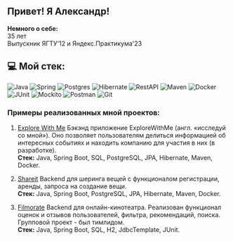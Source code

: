 ## Привет! Я Александр!

**Немного о себе:** <br>
35 лет <br>
Выпускник ЯГТУ'12 и Яндекс.Практикума'23 <br>

## 💻 Мой стек:
![Java](https://img.shields.io/badge/-Java-F29111?style=for-the-badge&logo=java&logoColor=e38873)
![Spring](https://img.shields.io/badge/-Spring-6AAD3D?style=for-the-badge&logo=spring&logoColor=90fd87)
![Postgres](https://img.shields.io/badge/-postgresql-31648C?style=for-the-badge&logo=postgresql&logoColor=FFFFFF)
![Hibernate](https://img.shields.io/badge/-Hibernate-B6A975?style=for-the-badge&logo=hibernate&logoColor=717c88)
![RestAPI](https://img.shields.io/badge/-rest%20api-007EC0?style=for-the-badge&logo=restapi&logoColor=275ecf)
![Maven](https://img.shields.io/badge/-Maven-7D2675?style=for-the-badge&logo=apache&logoColor=e38873)
![Docker](https://img.shields.io/badge/-Docker-27519C?style=for-the-badge&logo=docker&logoColor=90fd87)
![JUnit](https://img.shields.io/badge/-junit-6CA315?style=for-the-badge&logo=junit&logoColor=C60000)
![Mockito](https://img.shields.io/badge/-mockito-6CA315?style=for-the-badge&logo=mockito&logoColor=90fd87)
![Postman](https://img.shields.io/badge/Postman-FF6C37?style=for-the-badge&logo=postman&logoColor=white)
![Git](https://img.shields.io/badge/GIT-E44C30?style=for-the-badge&logo=git&logoColor=white)  

### Примеры реализованных мной проектов:
1. [Explore With Me](https://github.com/sashajaaa/java-explore-with-me)
Бэкэнд приложение ExploreWithMe (англ. «исследуй со мной»). Оно позволяет пользователям делиться информацией об интересных событиях и находить компанию для участия в них (в разработке).     
**Стек:** Java, Spring Boot, SQL, PostgreSQL, JPA, Hibernate, Maven, Docker.

2. [Shareit](https://github.com/sashajaaa/java-shareit)
Backend для шеринга вещей с функционалом регистрации, аренды, запроса на создание вещи.  
**Стек:** Java, Spring Boot, PostgreSQL, JPA, Hibernate, Maven, Docker.

3. [Filmorate](https://github.com/sashajaaa/java-filmorate)
Backend для онлайн-кинотеатра. Реализован функционал оценок и отзывов пользователей, фильтра, рекомендаций, поиска.  
Групповой проект - был тимлидом.  
**Стек:** Java, Spring Boot, SQL, H2, JdbcTemplate, JUnit.

